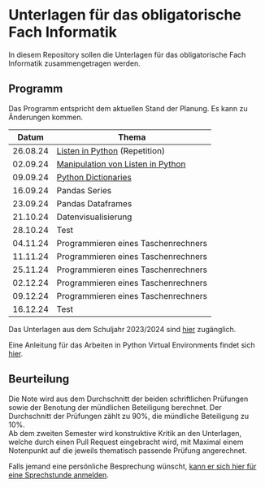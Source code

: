 # Unterlagen für das obligatorische Fach Informatik

In diesem Repository sollen die Unterlagen für das obligatorische Fach Informatik zusammengetragen werden.

## Programm

Das Programm entspricht dem aktuellen Stand der Planung. Es kann zu
Änderungen kommen.

| Datum | Thema |
| ----- | ----- |
| 26.08.24 | [Listen in Python](240826/einfuehrung.md) (Repetition) |
| 02.09.24 | [Manipulation von Listen in Python](240902/listenmanipulation.ipynb) |
| 09.09.24 | [Python Dictionaries](240909/main.md) |
| 16.09.24 | Pandas Series |
| 23.09.24 | Pandas Dataframes |
| 21.10.24 | Datenvisualisierung |
| 28.10.24 | Test |
| 04.11.24 | Programmieren eines Taschenrechners |
| 11.11.24 | Programmieren eines Taschenrechners |
| 25.11.24 | Programmieren eines Taschenrechners |
| 02.12.24 | Programmieren eines Taschenrechners |
| 09.12.24 | Programmieren eines Taschenrechners |
| 16.12.24 | Test |


Das Unterlagen aus dem Schuljahr 2023/2024 sind 
[hier](archive/programm_hs_23.md)
zugänglich.

Eine Anleitung für das Arbeiten in Python Virtual Environments findet
sich [hier](allgemeines/anleitung_venv.md).

## Beurteilung

Die Note wird aus dem Durchschnitt der beiden schriftlichen Prüfungen
sowie der Benotung der mündlichen Beteiligung berechnet. Der
Durchschnitt der Prüfungen zählt zu 90%, die mündliche Beteiligung zu
10%.  
Ab dem zweiten Semester wird konstruktive Kritik an den Unterlagen,
welche durch einen Pull Request eingebracht wird, mit Maximal einem
Notenpunkt auf die jeweils thematisch passende Prüfung angerechnet.

Falls jemand eine persönliche Besprechung wünscht, [kann er sich hier für
eine Sprechstunde anmelden](https://calendar.app.google/kPthfpWed3uPP1cC6).
